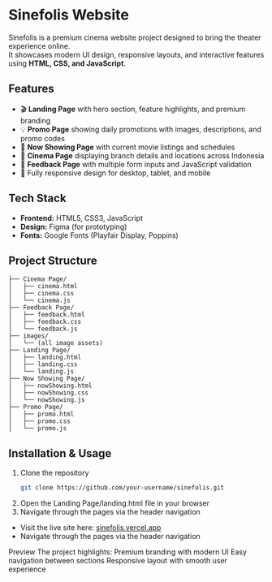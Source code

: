 # Sinefolis Website

Sinefolis is a premium cinema website project designed to bring the theater experience online.  
It showcases modern UI design, responsive layouts, and interactive features using **HTML, CSS, and JavaScript**.

## Features
- 🎬 **Landing Page** with hero section, feature highlights, and premium branding  
- 💡 **Promo Page** showing daily promotions with images, descriptions, and promo codes  
- 📅 **Now Showing Page** with current movie listings and schedules  
- 🏢 **Cinema Page** displaying branch details and locations across Indonesia  
- 📝 **Feedback Page** with multiple form inputs and JavaScript validation  
- 📱 Fully responsive design for desktop, tablet, and mobile  

## Tech Stack
- **Frontend:** HTML5, CSS3, JavaScript  
- **Design:** Figma (for prototyping)  
- **Fonts:** Google Fonts (Playfair Display, Poppins)  

## Project Structure
```text
├── Cinema Page/
│   ├── cinema.html
│   ├── cinema.css
│   └── cinema.js
├── Feedback Page/
│   ├── feedback.html
│   ├── feedback.css
│   └── feedback.js
├── images/
│   └── (all image assets)
├── Landing Page/
│   ├── landing.html
│   ├── landing.css
│   └── landing.js
├── Now Showing Page/
│   ├── nowShowing.html
│   ├── nowShowing.css
│   └── nowShowing.js
├── Promo Page/
│   ├── promo.html
│   ├── promo.css
│   └── promo.js

```

## Installation & Usage
1. Clone the repository  
   ```bash
   git clone https://github.com/your-username/sinefolis.git
2. Open the Landing Page/landing.html file in your browser
3. Navigate through the pages via the header navigation


- Visit the live site here: [sinefolis.vercel.app](https://sinefolis.vercel.app/)  
- Navigate through the pages via the header navigation  


Preview
The project highlights:
Premium branding with modern UI
Easy navigation between sections
Responsive layout with smooth user experience
